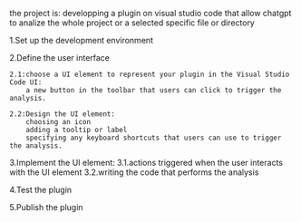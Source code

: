 the project is: developping a plugin on visual studio code that allow chatgpt to analize the whole project or a selected specific file or directory

1.Set up the development environment

2.Define the user interface

    2.1:choose a UI element to represent your plugin in the Visual Studio Code UI:
        a new button in the toolbar that users can click to trigger the analysis.
        
    2.2:Design the UI element:
        choosing an icon
        adding a tooltip or label
        specifying any keyboard shortcuts that users can use to trigger the analysis.
        
3.Implement the UI element: 
    3.1.actions triggered when the user interacts with the UI element
    3.2.writing the code that performs the analysis
    
4.Test the plugin

5.Publish the plugin



